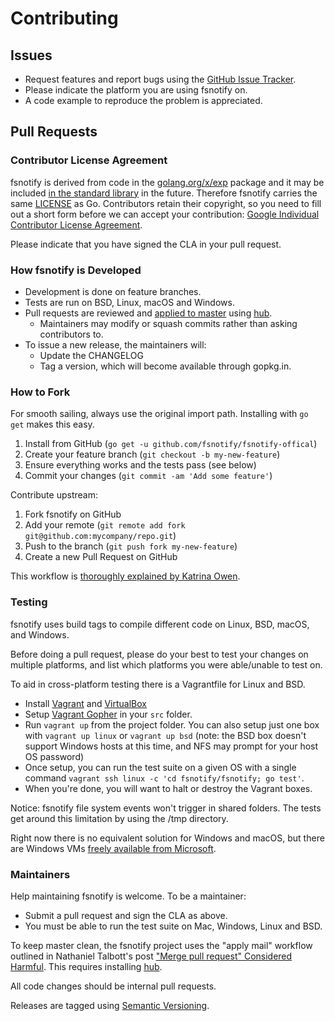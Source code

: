 # Contributing

## Issues

* Request features and report bugs using the [GitHub Issue Tracker](https://github.com/fsnotify/fsnotify-offical/issues).
* Please indicate the platform you are using fsnotify on.
* A code example to reproduce the problem is appreciated.

## Pull Requests

### Contributor License Agreement

fsnotify is derived from code in the [golang.org/x/exp](https://godoc.org/golang.org/x/exp) package and it may be included [in the standard library](https://github.com/fsnotify/fsnotify-offical/issues/1) in the future. Therefore fsnotify carries the same [LICENSE](https://github.com/fsnotify/fsnotify-offical/blob/master/LICENSE) as Go. Contributors retain their copyright, so you need to fill out a short form before we can accept your contribution: [Google Individual Contributor License Agreement](https://developers.google.com/open-source/cla/individual).

Please indicate that you have signed the CLA in your pull request.

### How fsnotify is Developed

* Development is done on feature branches.
* Tests are run on BSD, Linux, macOS and Windows.
* Pull requests are reviewed and [applied to master][am] using [hub][].
  * Maintainers may modify or squash commits rather than asking contributors to.
* To issue a new release, the maintainers will:
  * Update the CHANGELOG
  * Tag a version, which will become available through gopkg.in.

### How to Fork

For smooth sailing, always use the original import path. Installing with `go get` makes this easy.

1. Install from GitHub (`go get -u github.com/fsnotify/fsnotify-offical`)
2. Create your feature branch (`git checkout -b my-new-feature`)
3. Ensure everything works and the tests pass (see below)
4. Commit your changes (`git commit -am 'Add some feature'`)

Contribute upstream:

1. Fork fsnotify on GitHub
2. Add your remote (`git remote add fork git@github.com:mycompany/repo.git`)
3. Push to the branch (`git push fork my-new-feature`)
4. Create a new Pull Request on GitHub

This workflow is [thoroughly explained by Katrina Owen](https://splice.com/blog/contributing-open-source-git-repositories-go/).

### Testing

fsnotify uses build tags to compile different code on Linux, BSD, macOS, and Windows.

Before doing a pull request, please do your best to test your changes on multiple platforms, and list which platforms you were able/unable to test on.

To aid in cross-platform testing there is a Vagrantfile for Linux and BSD.

* Install [Vagrant](http://www.vagrantup.com/) and [VirtualBox](https://www.virtualbox.org/)
* Setup [Vagrant Gopher](https://github.com/nathany/vagrant-gopher) in your `src` folder.
* Run `vagrant up` from the project folder. You can also setup just one box with `vagrant up linux` or `vagrant up bsd` (note: the BSD box doesn't support Windows hosts at this time, and NFS may prompt for your host OS password)
* Once setup, you can run the test suite on a given OS with a single command `vagrant ssh linux -c 'cd fsnotify/fsnotify; go test'`.
* When you're done, you will want to halt or destroy the Vagrant boxes.

Notice: fsnotify file system events won't trigger in shared folders. The tests get around this limitation by using the /tmp directory.

Right now there is no equivalent solution for Windows and macOS, but there are Windows VMs [freely available from Microsoft](http://www.modern.ie/en-us/virtualization-tools#downloads).

### Maintainers

Help maintaining fsnotify is welcome. To be a maintainer:

* Submit a pull request and sign the CLA as above.
* You must be able to run the test suite on Mac, Windows, Linux and BSD.

To keep master clean, the fsnotify project uses the "apply mail" workflow outlined in Nathaniel Talbott's post ["Merge pull request" Considered Harmful][am]. This requires installing [hub][].

All code changes should be internal pull requests.

Releases are tagged using [Semantic Versioning](http://semver.org/).

[hub]: https://github.com/github/hub
[am]: http://blog.spreedly.com/2014/06/24/merge-pull-request-considered-harmful/#.VGa5yZPF_Zs
